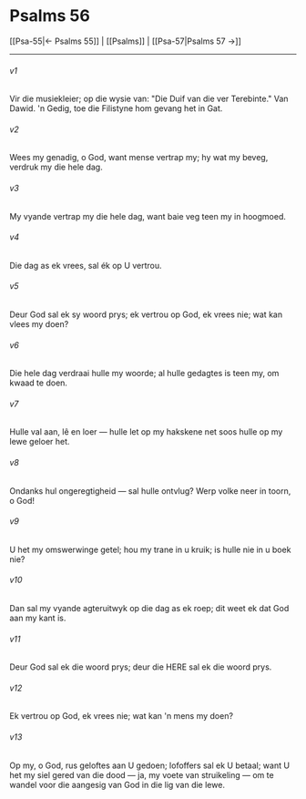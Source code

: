 # Psalms 56

[[Psa-55|← Psalms 55]] | [[Psalms]] | [[Psa-57|Psalms 57 →]]
***

###### v1
Vir die musiekleier; op die wysie van: "Die Duif van die ver Terebinte." Van Dawid. 'n Gedig, toe die Filistyne hom gevang het in Gat. 
###### v2
Wees my genadig, o God, want mense vertrap my; hy wat my beveg, verdruk my die hele dag. 
###### v3
My vyande vertrap my die hele dag, want baie veg teen my in hoogmoed. 
###### v4
Die dag as ek vrees, sal ék op U vertrou. 
###### v5
Deur God sal ek sy woord prys; ek vertrou op God, ek vrees nie; wat kan vlees my doen? 
###### v6
Die hele dag verdraai hulle my woorde; al hulle gedagtes is teen my, om kwaad te doen. 
###### v7
Hulle val aan, lê en loer — hulle let op my hakskene net soos hulle op my lewe geloer het. 
###### v8
Ondanks hul ongeregtigheid — sal hulle ontvlug? Werp volke neer in toorn, o God! 
###### v9
U het my omswerwinge getel; hou my trane in u kruik; is hulle nie in u boek nie? 
###### v10
Dan sal my vyande agteruitwyk op die dag as ek roep; dit weet ek dat God aan my kant is. 
###### v11
Deur God sal ek die woord prys; deur die HERE sal ek die woord prys. 
###### v12
Ek vertrou op God, ek vrees nie; wat kan 'n mens my doen? 
###### v13
Op my, o God, rus geloftes aan U gedoen; lofoffers sal ek U betaal; want U het my siel gered van die dood — ja, my voete van struikeling — om te wandel voor die aangesig van God in die lig van die lewe. 
